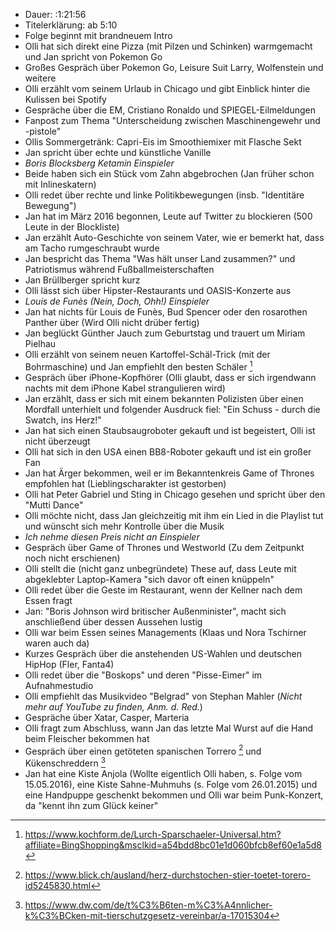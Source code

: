 - Dauer: :1:21:56
- Titelerklärung: ab 5:10 
- Folge beginnt mit brandneuem Intro
- Olli hat sich direkt eine Pizza (mit Pilzen und Schinken) warmgemacht und Jan spricht von Pokemon Go
- Großes Gespräch über Pokemon Go, Leisure Suit Larry, Wolfenstein und weitere
- Olli erzählt vom seinem Urlaub in Chicago und gibt Einblick hinter die Kulissen bei Spotify
- Gespräche über die EM, Cristiano Ronaldo und SPIEGEL-Eilmeldungen
- Fanpost zum Thema "Unterscheidung zwischen Maschinengewehr und -pistole"
- Ollis Sommergetränk: Capri-Eis im Smoothiemixer mit Flasche Sekt
- Jan spricht über echte und künstliche Vanille
- *Boris Blocksberg Ketamin Einspieler*
- Beide haben sich ein Stück vom Zahn abgebrochen (Jan früher schon mit Inlineskatern)
- Olli redet über rechte und linke Politikbewegungen (insb. "Identitäre Bewegung")
- Jan hat im März 2016 begonnen, Leute auf Twitter zu blockieren (500 Leute in der Blockliste)
- Jan erzählt Auto-Geschichte von seinem Vater, wie er bemerkt hat, dass am Tacho rumgeschraubt wurde
- Jan bespricht das Thema "Was hält unser Land zusammen?" und Patriotismus während Fußballmeisterschaften
- Jan Brüllberger spricht kurz
- Olli lässt sich über Hipster-Restaurants und OASIS-Konzerte aus
- *Louis de Funès (Nein, Doch, Ohh!) Einspieler*
- Jan hat nichts für Louis de Funès, Bud Spencer oder den rosarothen Panther über (Wird Olli nicht drüber fertig)
- Jan beglückt Günther Jauch zum Geburtstag und trauert um Miriam Pielhau
- Olli erzählt von seinem neuen Kartoffel-Schäl-Trick (mit der Bohrmaschine) und Jan empfiehlt den besten Schäler [^1]
- Gespräch über iPhone-Kopfhörer (Olli glaubt, dass er sich irgendwann nachts mit dem iPhone Kabel strangulieren wird)
- Jan erzählt, dass er sich mit einem bekannten Polizisten über einen Mordfall unterhielt und folgender Ausdruck fiel: "Ein Schuss - durch die Swatch, ins Herz!"
- Jan hat sich einen Staubsaugroboter gekauft und ist begeistert, Olli ist nicht überzeugt
- Olli hat sich in den USA einen BB8-Roboter gekauft und ist ein großer Fan
- Jan hat Ärger bekommen, weil er im Bekanntenkreis Game of Thrones empfohlen hat (Lieblingscharakter ist gestorben)
- Olli hat Peter Gabriel und Sting in Chicago gesehen und spricht über den "Mutti Dance"
- Olli möchte nicht, dass Jan gleichzeitig mit ihm ein Lied in die Playlist tut und wünscht sich mehr Kontrolle über die Musik
- *Ich nehme diesen Preis nicht an Einspieler*
- Gespräch über Game of Thrones und Westworld (Zu dem Zeitpunkt noch nicht erschienen)
- Olli stellt die (nicht ganz unbegründete) These auf, dass Leute mit abgeklebter Laptop-Kamera "sich davor oft einen knüppeln"
- Olli redet über die Geste im Restaurant, wenn der Kellner nach dem Essen fragt
- Jan: "Boris Johnson wird britischer Außenminister", macht sich anschließend über dessen Aussehen lustig
- Olli war beim Essen seines Managements (Klaas und Nora Tschirner waren auch da)
- Kurzes Gespräch über die anstehenden US-Wahlen und deutschen HipHop (Fler, Fanta4)
- Olli redet über die "Boskops" und deren "Pisse-Eimer" im Aufnahmestudio
- Olli empfiehlt das Musikvideo "Belgrad" von Stephan Mahler (*Nicht mehr auf YouTube zu finden, Anm. d. Red.*)
- Gespräche über Xatar, Casper, Marteria
- Olli fragt zum Abschluss, wann Jan das letzte Mal Wurst auf die Hand beim Fleischer bekommen hat
- Gespräch über einen getöteten spanischen Torrero [^2] und Kükenschreddern [^3]
- Jan hat eine Kiste Anjola (Wollte eigentlich Olli haben, s. Folge vom 15.05.2016), eine Kiste Sahne-Muhmuhs (s. Folge vom 26.01.2015) und eine Handpuppe geschenkt bekommen und Olli war beim Punk-Konzert, da "kennt ihn zum Glück keiner"

[^1]: https://www.kochform.de/Lurch-Sparschaeler-Universal.htm?affiliate=BingShopping&msclkid=a54bdd8bc01e1d060bfcb8ef60e1a5d8
[^2]: https://www.blick.ch/ausland/herz-durchstochen-stier-toetet-torero-id5245830.html
[^3]: https://www.dw.com/de/t%C3%B6ten-m%C3%A4nnlicher-k%C3%BCken-mit-tierschutzgesetz-vereinbar/a-17015304
